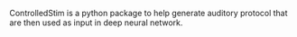 ControlledStim is a python package to help generate auditory protocol that are then used as input in deep neural network.
